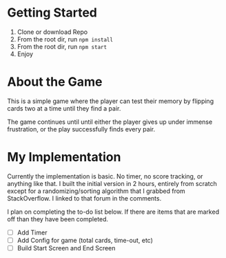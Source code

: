 # Getting Started
1. Clone or download Repo
2. From the root dir, run ```npm install```
3. From the root dir, run ```npm start```
4. Enjoy


# About the Game
This is a simple game where the player can test their memory by flipping cards two at a time until they find a pair.

The game continues until until either the player gives up under immense frustration, or the play successfully finds every pair.

# My Implementation
Currently the implementation is basic. No timer, no score tracking, or anything like that. I built the initial version in 2 hours, entirely from scratch except for a randomizing/sorting algorithm that I grabbed from StackOverflow. I linked to that forum in the comments.

I plan on completing the to-do list below. If there are items that are marked off than they have been completed. 

- [ ] Add Timer
- [ ] Add Config for game (total cards, time-out, etc)
- [ ] Build Start Screen and End Screen 